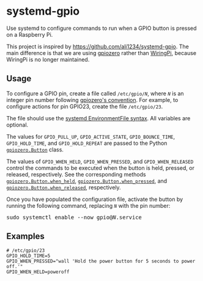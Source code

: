 # systemd-gpio

Use systemd to configure commands to run when a GPIO button is pressed on a Raspberry Pi.

This project is inspired by https://github.com/ali1234/systemd-gpio. The main difference is that we are using [gpiozero](https://github.com/gpiozero/gpiozero) rather than [WiringPi](https://web.archive.org/web/20220405225008/http://wiringpi.com/wiringpi-deprecated/), because WiringPi is no longer maintained.

## Usage

To configure a GPIO pin, create a file called <code>/etc/gpio/<i>N</i></code>, where <code><i>N</i></code> is an integer pin number following [gpiozero's convention](https://gpiozero.readthedocs.io/en/latest/recipes.html#pin-numbering). For example, to configure actions for pin GPIO23, create the file `/etc/gpio/23`.

The file should use the [systemd EnvironmentFile syntax](https://www.freedesktop.org/software/systemd/man/latest/systemd.exec.html#EnvironmentFile=). All variables are optional.

The values for `GPIO_PULL_UP`, `GPIO_ACTIVE_STATE`, `GPIO_BOUNCE_TIME`, `GPIO_HOLD_TIME`, and `GPIO_HOLD_REPEAT` are passed to the Python [`gpiozero.Button`](https://gpiozero.readthedocs.io/en/latest/api_input.html#gpiozero.Button) class.

The values of `GPIO_WHEN_HELD`, `GPIO_WHEN_PRESSED`, and `GPIO_WHEN_RELEASED` control the commands to be executed when the button is held, pressed, or released, respectively. See the corresponding methods [`gpiozero.Button.when_held`](https://gpiozero.readthedocs.io/en/latest/api_input.html#gpiozero.Button.when_held), [`gpiozero.Button.when_pressed`](https://gpiozero.readthedocs.io/en/latest/api_input.html#gpiozero.Button.when_pressed), and [`gpiozero.Button.when_released`](https://gpiozero.readthedocs.io/en/latest/api_input.html#gpiozero.Button.when_released), respectively.

Once you have populated the configuration file, activate the button by running the following command, replacing <code><i>N</i></code> with the pin number:

<pre>sudo systemctl enable --now gpio@<i>N</i>.service</pre>

## Examples

```
# /etc/gpio/23
GPIO_HOLD_TIME=5
GPIO_WHEN_PRESSED="wall 'Hold the power button for 5 seconds to power off.'"
GPIO_WHEN_HELD=poweroff
```
